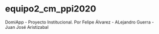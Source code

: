 # equipo2_cm_ppi2020
DomiApp - Proyecto Institucional.
Por Felipe Álvarez - ALejandro Guerra - Juan José Aristizabal
